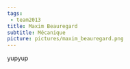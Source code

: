 ```yaml
---
tags:
 - team2013
title: Maxim Beauregard
subtitle: Mécanique
picture: pictures/maxim_beauregard.png
---
```


yupyup
